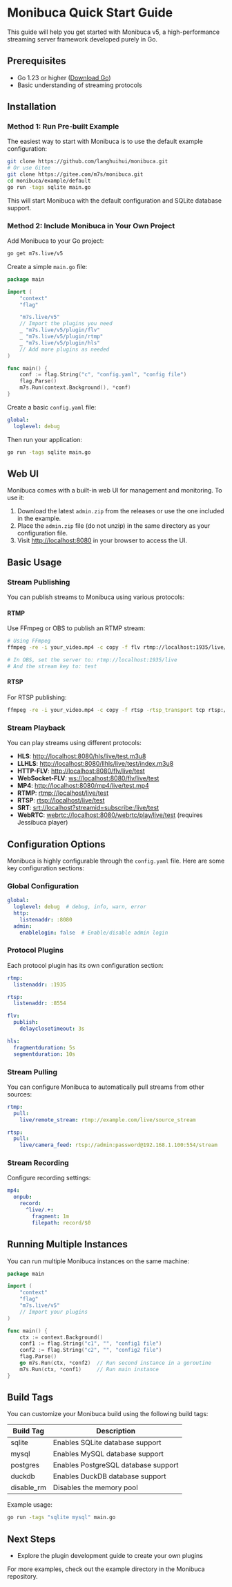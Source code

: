 # Monibuca Quick Start Guide

This guide will help you get started with Monibuca v5, a high-performance streaming server framework developed purely in Go.

## Prerequisites

- Go 1.23 or higher ([Download Go](https://go.dev/dl/))
- Basic understanding of streaming protocols

## Installation

### Method 1: Run Pre-built Example

The easiest way to start with Monibuca is to use the default example configuration:

```bash
git clone https://github.com/langhuihui/monibuca.git
# Or use Gitee
git clone https://gitee.com/m7s/monibuca.git
cd monibuca/example/default
go run -tags sqlite main.go
```

This will start Monibuca with the default configuration and SQLite database support.

### Method 2: Include Monibuca in Your Own Project

Add Monibuca to your Go project:

```bash
go get m7s.live/v5
```

Create a simple `main.go` file:

```go
package main

import (
	"context"
	"flag"

	"m7s.live/v5"
	// Import the plugins you need
	_ "m7s.live/v5/plugin/flv"
	_ "m7s.live/v5/plugin/rtmp"
	_ "m7s.live/v5/plugin/hls"
	// Add more plugins as needed
)

func main() {
	conf := flag.String("c", "config.yaml", "config file")
	flag.Parse()
	m7s.Run(context.Background(), *conf)
}
```

Create a basic `config.yaml` file:

```yaml
global:
  loglevel: debug
```

Then run your application:

```bash
go run -tags sqlite main.go
```

## Web UI

Monibuca comes with a built-in web UI for management and monitoring. To use it:

1. Download the latest `admin.zip` from the releases or use the one included in the example.
2. Place the `admin.zip` file (do not unzip) in the same directory as your configuration file.
3. Visit [http://localhost:8080](http://localhost:8080) in your browser to access the UI.

## Basic Usage

### Stream Publishing

You can publish streams to Monibuca using various protocols:

#### RTMP

Use FFmpeg or OBS to publish an RTMP stream:

```bash
# Using FFmpeg
ffmpeg -re -i your_video.mp4 -c copy -f flv rtmp://localhost:1935/live/test

# In OBS, set the server to: rtmp://localhost:1935/live
# And the stream key to: test
```

#### RTSP

For RTSP publishing:

```bash
ffmpeg -re -i your_video.mp4 -c copy -f rtsp -rtsp_transport tcp rtsp://localhost:8554/live/test
```

### Stream Playback

You can play streams using different protocols:

- **HLS**: [http://localhost:8080/hls/live/test.m3u8](http://localhost:8080/hls/live/test.m3u8)
- **LLHLS**: [http://localhost:8080/llhls/live/test/index.m3u8](http://localhost:8080/llhls/live/test/index.m3u8)
- **HTTP-FLV**: [http://localhost:8080/flv/live/test](http://localhost:8080/flv/live/test)
- **WebSocket-FLV**: [ws://localhost:8080/flv/live/test](ws://localhost:8080/flv/live/test)
- **MP4**: [http://localhost:8080/mp4/live/test.mp4](http://localhost:8080/mp4/live/test.mp4)
- **RTMP**: [rtmp://localhost/live/test](rtmp://localhost/live/test)
- **RTSP**: [rtsp://localhost/live/test](rtsp://localhost/live/test)
- **SRT**: [srt://localhost?streamid=subscribe:/live/test](srt://localhost?streamid=subscribe:/live/test)
- **WebRTC**: [webrtc://localhost:8080/webrtc/play/live/test](webrtc://localhost:8080/webrtc/play/live/test) (requires Jessibuca player)

## Configuration Options

Monibuca is highly configurable through the `config.yaml` file. Here are some key configuration sections:

### Global Configuration

```yaml
global:
  loglevel: debug  # debug, info, warn, error
  http:
    listenaddr: :8080
  admin:
    enablelogin: false  # Enable/disable admin login
```

### Protocol Plugins

Each protocol plugin has its own configuration section:

```yaml
rtmp:
  listenaddr: :1935

rtsp:
  listenaddr: :8554

flv:
  publish:
    delayclosetimeout: 3s

hls:
  fragmentduration: 5s
  segmentduration: 10s
```

### Stream Pulling

You can configure Monibuca to automatically pull streams from other sources:

```yaml
rtmp:
  pull:
    live/remote_stream: rtmp://example.com/live/source_stream

rtsp:
  pull:
    live/camera_feed: rtsp://admin:password@192.168.1.100:554/stream
```

### Stream Recording

Configure recording settings:

```yaml
mp4:
  onpub:
    record:
      ^live/.+:
        fragment: 1m
        filepath: record/$0
```

## Running Multiple Instances

You can run multiple Monibuca instances on the same machine:

```go
package main

import (
	"context"
	"flag"
	"m7s.live/v5"
	// Import your plugins
)

func main() {
	ctx := context.Background()
	conf1 := flag.String("c1", "", "config1 file")
	conf2 := flag.String("c2", "", "config2 file")
	flag.Parse()
	go m7s.Run(ctx, *conf2)  // Run second instance in a goroutine
	m7s.Run(ctx, *conf1)     // Run main instance
}
```

## Build Tags

You can customize your Monibuca build using the following build tags:

| Build Tag | Description |
|-----------|-------------|
| sqlite | Enables SQLite database support |
| mysql | Enables MySQL database support |
| postgres | Enables PostgreSQL database support |
| duckdb | Enables DuckDB database support |
| disable_rm | Disables the memory pool |

Example usage:

```bash
go run -tags "sqlite mysql" main.go
```

## Next Steps

- Explore the plugin development guide to create your own plugins

For more examples, check out the example directory in the Monibuca repository. 